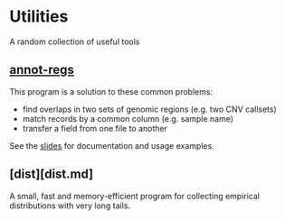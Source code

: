 # Utilities
A random collection of useful tools

## [annot-regs](annot-regs.md)
This program is a solution to these common problems:
 - find overlaps in two sets of genomic regions (e.g. two CNV callsets)
 - match records by a common column (e.g. sample name)
 - transfer a field from one file to another
 
See the [slides](https://raw.githubusercontent.com/pd3/utils/master/annot-regs/doc.annot-regs.pdf) for documentation and usage examples.

## [dist][dist.md]
A small, fast and memory-efficient program for collecting empirical distributions with very long tails.

